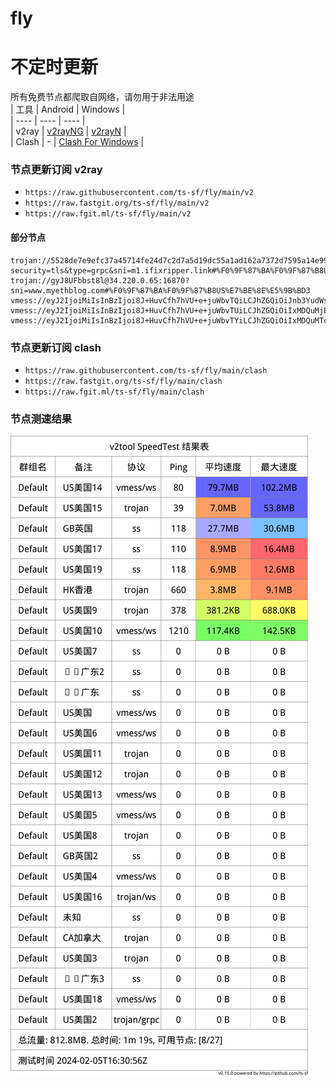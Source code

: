 # fly
# 不定时更新
所有免费节点都爬取自网络，请勿用于非法用途  
|  工具  | Android  | Windows  |  
|  ----  | ----   | ----  |  
| v2ray  | [v2rayNG](https://github.com/2dust/v2rayNG/releases) | [v2rayN](https://github.com/2dust/v2rayN/releases) |  
| Clash  | - | [Clash For Windows](https://github.com/2dust/clashN/releases) | 
  
### 节点更新订阅  v2ray
- `https://raw.githubusercontent.com/ts-sf/fly/main/v2`  
- `https://raw.fastgit.org/ts-sf/fly/main/v2`  
- `https://raw.fgit.ml/ts-sf/fly/main/v2`  
#### 部分节点  
``` 
trojan://5528de7e9efc37a45714fe24d7c2d7a5d19dc55a1ad162a7372d7595a14e998f@104.21.63.59:443?security=tls&type=grpc&sni=m1.ifixripper.link#%F0%9F%87%BA%F0%9F%87%B8US%E7%BE%8E%E5%9B%BD2
trojan://gyJ8UFbbst8l@34.220.0.65:16870?sni=www.myethblog.com#%F0%9F%87%BA%F0%9F%87%B8US%E7%BE%8E%E5%9B%BD3
vmess://eyJ2IjoiMiIsInBzIjoi8J+HuvCfh7hVU+e+juWbvTQiLCJhZGQiOiJnb3YudWsiLCJwb3J0IjoiNDQzIiwiaWQiOiI3Nzg0ODgyNC05M2I3LTRiODktZmZkMC1lOTFhZmZmNDA2Y2UiLCJhaWQiOiIwIiwic2N5IjoiYXV0byIsIm5ldCI6IndzIiwidHlwZSI6Im5vbmUiLCJob3N0Ijoiemhlc2hpc2NwLmNvbSIsInBhdGgiOiIvNzc4NDg4MjQiLCJ0bHMiOiJ0bHMiLCJzbmkiOiJnb3YudWsiLCJ0ZXN0X25hbWUiOiJVU+e+juWbvTQifQ==
vmess://eyJ2IjoiMiIsInBzIjoi8J+HuvCfh7hVU+e+juWbvTUiLCJhZGQiOiIxMDQuMjEuOTQuOTkiLCJwb3J0IjoiODA4MCIsImlkIjoiMjI4MjZiNDQtNWMxYS00YjRiLWRiYWEtODNhMmU4YmQ5NWYwIiwiYWlkIjoiMCIsInNjeSI6ImF1dG8iLCJuZXQiOiJ3cyIsInR5cGUiOiJub25lIiwiaG9zdCI6Ind3dy5ibHVlYmVycnl3aW5kb3cub25saW5lIiwicGF0aCI6Ii8iLCJ0bHMiOiIiLCJzbmkiOiIiLCJ0ZXN0X25hbWUiOiJVU+e+juWbvTUifQ==
vmess://eyJ2IjoiMiIsInBzIjoi8J+HuvCfh7hVU+e+juWbvTYiLCJhZGQiOiIxMDQuMTcuMjUuMSIsInBvcnQiOiI4MCIsImlkIjoiNjJhMTFiMWUtYmIxOC00NTQ1LWY1M2QtYjg2NjZjMDM0OTZhIiwiYWlkIjoiMCIsInNjeSI6ImF1dG8iLCJuZXQiOiJ3cyIsInR5cGUiOiIiLCJob3N0IjoidXN4bXZwbi5jYXRuaXBiYWxscy5nYXkiLCJwYXRoIjoiLyIsInRscyI6IiIsInNuaSI6IiIsInRlc3RfbmFtZSI6IlVT576O5Zu9NiJ9
```
### 节点更新订阅  clash
- `https://raw.githubusercontent.com/ts-sf/fly/main/clash`  
- `https://raw.fastgit.org/ts-sf/fly/main/clash`  
- `https://raw.fgit.ml/ts-sf/fly/main/clash`  

### 节点测速结果
![image](traffic.png)
